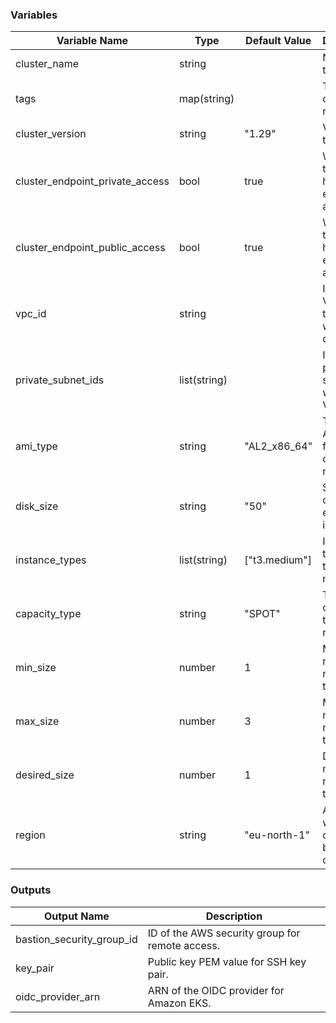 ### Variables

| Variable Name                  | Type           | Default Value | Description                                     |
|--------------------------------|----------------|---------------|-------------------------------------------------|
| cluster_name                   | string         |               | Name of the cluster                             |
| tags                           | map(string)    |               | Tags for the cluster resources                  |
| cluster_version                | string         | "1.29"        | Version of the cluster                          |
| cluster_endpoint_private_access| bool           | true          | Whether the cluster has private endpoint access |
| cluster_endpoint_public_access | bool           | true          | Whether the cluster has public endpoint access  |
| vpc_id                         | string         |               | ID of the VPC where the cluster will be deployed|
| private_subnet_ids             | list(string)   |               | IDs of private subnets within the VPC           |
| ami_type                       | string         | "AL2_x86_64"  | Type of AMI to use for the cluster nodes        |
| disk_size                      | string         | "50"          | Size of the disk for each node in GB            |
| instance_types                 | list(string)   | ["t3.medium"] | Instance types for the cluster nodes            |
| capacity_type                  | string         | "SPOT"        | Type of capacity for the cluster nodes          |
| min_size                       | number         | 1             | Minimum number of nodes in the cluster          |
| max_size                       | number         | 3             | Maximum number of nodes in the cluster          |
| desired_size                   | number         | 1             | Desired number of nodes in the cluster          |
| region                         | string         | "eu-north-1"  | AWS region where the cluster will be deployed   |

### Outputs

| Output Name          | Description                                                                 |
|----------------------|-----------------------------------------------------------------------------|
| bastion_security_group_id | ID of the AWS security group for remote access.                              |
| key_pair             | Public key PEM value for SSH key pair.                                      |
| oidc_provider_arn    | ARN of the OIDC provider for Amazon EKS.    
